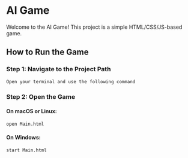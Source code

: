 # AI Game

Welcome to the AI Game! This project is a simple HTML/CSS/JS-based game.

## How to Run the Game

### Step 1: Navigate to the Project Path

```java
Open your terminal and use the following command
```

### Step 2: Open the Game

#### On macOS or Linux:

```sh
open Main.html
```

#### On Windows: 

```sh
start Main.html
```